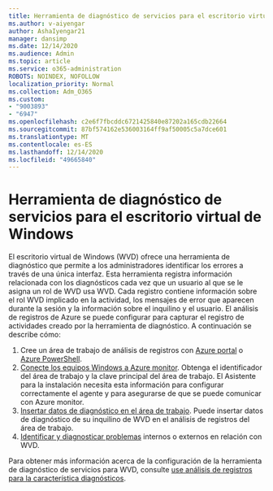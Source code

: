 ```yaml
---
title: Herramienta de diagnóstico de servicios para el escritorio virtual de Windows
ms.author: v-aiyengar
author: AshaIyengar21
manager: dansimp
ms.date: 12/14/2020
ms.audience: Admin
ms.topic: article
ms.service: o365-administration
ROBOTS: NOINDEX, NOFOLLOW
localization_priority: Normal
ms.collection: Adm_O365
ms.custom:
- "9003893"
- "6947"
ms.openlocfilehash: c2e6f7fbcddc6721425840e87202a165cdb22664
ms.sourcegitcommit: 87bf574162e536003164ff9af50005c5a7dce601
ms.translationtype: MT
ms.contentlocale: es-ES
ms.lasthandoff: 12/14/2020
ms.locfileid: "49665840"
---
```

# <a name="service-diagnostics-tool-for-windows-virtual-desktop"></a>Herramienta de diagnóstico de servicios para el escritorio virtual de Windows

El escritorio virtual de Windows (WVD) ofrece una herramienta de diagnóstico que permite a los administradores identificar los errores a través de una única interfaz. Esta herramienta registra información relacionada con los diagnósticos cada vez que un usuario al que se le asigna un rol de WVD usa WVD. Cada registro contiene información sobre el rol WVD implicado en la actividad, los mensajes de error que aparecen durante la sesión y la información sobre el inquilino y el usuario. El análisis de registros de Azure se puede configurar para capturar el registro de actividades creado por la herramienta de diagnóstico. A continuación se describe cómo:

1. Cree un área de trabajo de análisis de registros con [Azure portal](https://go.microsoft.com/fwlink/?linkid=2129500) o [Azure PowerShell](https://go.microsoft.com/fwlink/?linkid=2129501).
1. [Conecte los equipos Windows a Azure monitor](https://go.microsoft.com/fwlink/?linkid=2129913). Obtenga el identificador del área de trabajo y la clave principal del área de trabajo. El Asistente para la instalación necesita esta información para configurar correctamente el agente y para asegurarse de que se puede comunicar con Azure monitor.
1. [Insertar datos de diagnóstico en el área de trabajo](https://go.microsoft.com/fwlink/?linkid=2128284). Puede insertar datos de diagnóstico de su inquilino de WVD en el análisis de registros del área de trabajo.
1. [Identificar y diagnosticar problemas](https://go.microsoft.com/fwlink/?linkid=2128338) internos o externos en relación con WVD.

Para obtener más información acerca de la configuración de la herramienta de diagnóstico de servicios para WVD, consulte [use análisis de registros para la característica diagnósticos](https://go.microsoft.com/fwlink/?linkid=2128084).
